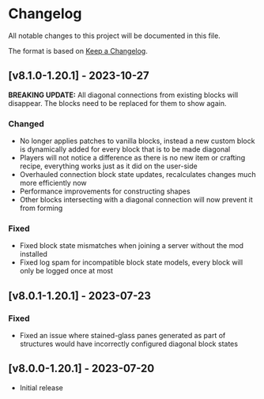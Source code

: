 # Changelog
All notable changes to this project will be documented in this file.

The format is based on [Keep a Changelog].

## [v8.1.0-1.20.1] - 2023-10-27
**BREAKING UPDATE:** All diagonal connections from existing blocks will disappear. The blocks need to be replaced for them to show again.
### Changed
- No longer applies patches to vanilla blocks, instead a new custom block is dynamically added for every block that is to be made diagonal
- Players will not notice a difference as there is no new item or crafting recipe, everything works just as it did on the user-side
- Overhauled connection block state updates, recalculates changes much more efficiently now
- Performance improvements for constructing shapes
- Other blocks intersecting with a diagonal connection will now prevent it from forming
### Fixed
- Fixed block state mismatches when joining a server without the mod installed
- Fixed log spam for incompatible block state models, every block will only be logged once at most

## [v8.0.1-1.20.1] - 2023-07-23
### Fixed
- Fixed an issue where stained-glass panes generated as part of structures would have incorrectly configured diagonal block states

## [v8.0.0-1.20.1] - 2023-07-20
- Initial release

[Keep a Changelog]: https://keepachangelog.com/en/1.0.0/

